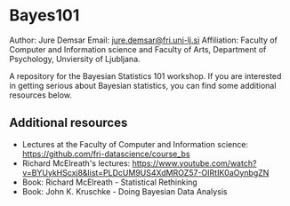 # Bayes101

Author: Jure Demsar
Email: <jure.demsar@fri.uni-lj.si>
Affiliation: Faculty of Computer and Information science and Faculty of Arts, Department of Psychology, Unviersity of Ljubljana.

A repository for the Bayesian Statistics 101 workshop. If you are interested in getting serious about Bayesian statistics, you can find some additional resources below.

## Additional resources

* Lectures at the Faculty of Computer and Information science: <https://github.com/fri-datascience/course_bs>
* Richard McElreath's lectures: <https://www.youtube.com/watch?v=BYUykHScxj8&list=PLDcUM9US4XdMROZ57-OIRtIK0aOynbgZN>
* Book: Richard McElreath - Statistical Rethinking
* Book: John K. Kruschke - Doing Bayesian Data Analysis
